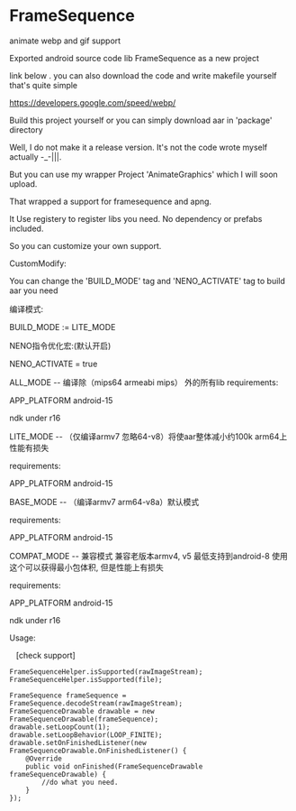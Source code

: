 # FrameSequence
animate webp and gif support 

Exported android source code lib FrameSequence as a new project

link below . you can also download the code and write makefile yourself that's quite simple

https://developers.google.com/speed/webp/

Build this project yourself or you can simply download aar in 'package' directory

Well, I do not make it a release version. It's not the code wrote myself actually -_-|||.

But you can use my wrapper Project 'AnimateGraphics' which I will soon upload.

That wrapped a support for framesequence and apng. 

It Use registery to register libs you need. No dependency or prefabs included.

So you can customize your own support.

CustomModify:

You can change the 'BUILD_MODE' tag and 'NENO_ACTIVATE' tag to build aar you need


编译模式:

BUILD_MODE := LITE_MODE

NENO指令优化宏:(默认开启)

NENO_ACTIVATE = true

ALL_MODE     -- 编译除（mips64 armeabi mips） 外的所有lib
  requirements:
  
   APP_PLATFORM android-15
   
   ndk under r16

LITE_MODE    -- （仅编译armv7 忽略64-v8）将使aar整体减小约100k arm64上性能有损失

  requirements:
  
   APP_PLATFORM android-15

BASE_MODE    -- （编译armv7 arm64-v8a）默认模式

  requirements:
  
   APP_PLATFORM android-15

COMPAT_MODE  -- 兼容模式 兼容老版本armv4, v5 最低支持到android-8 使用这个可以获得最小包体积, 但是性能上有损失

  requirements:
  
   APP_PLATFORM android-15
   
   ndk under r16

Usage:

    [check support]
    
    FrameSequenceHelper.isSupported(rawImageStream);
    FrameSequenceHelper.isSupported(file);
      
    FrameSequence frameSequence = FrameSequence.decodeStream(rawImageStream);
    FrameSequenceDrawable drawable = new FrameSequenceDrawable(frameSequence);
    drawable.setLoopCount(1);
    drawable.setLoopBehavior(LOOP_FINITE);
    drawable.setOnFinishedListener(new FrameSequenceDrawable.OnFinishedListener() {
        @Override
        public void onFinished(FrameSequenceDrawable frameSequenceDrawable) {
            //do what you need.
        }
    });








